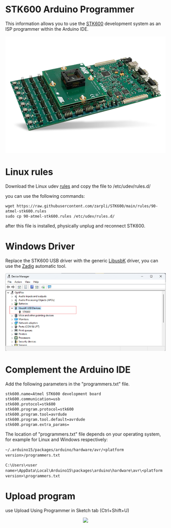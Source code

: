 # STK600 Arduino Programmer

This information allows you to use the [STK600](https://ww1.microchip.com/downloads/aemDocuments/documents/MCU08/ProductDocuments/UserGuides/STK600-AVR-Flash-MCU-Starter-Kit-Users-Guide-DS40001904.pdf) development system as an ISP programmer within the Arduino IDE.
<p align="center"><img src=/images/STK600.webp></p>

# Linux rules

Download the Linux udev [rules](rules/90-atmel-stk600.rules) and copy the file to /etc/udev/rules.d/ 

you can use the following commands:

```
wget https://raw.githubusercontent.com/zarpli/STK600/main/rules/90-atmel-stk600.rules
sudo cp 90-atmel-stk600.rules /etc/udev/rules.d/
```

after this file is installed, physically unplug and reconnect STK600.

# Windows Driver

Replace the STK600 USB driver with the generic [LibusbK](https://libusbk.sourceforge.net/UsbK3/) driver, you can use the [Zadig](https://zadig.akeo.ie/) automatic tool.

<p align="center"><img src=/images/device_manager.png></p>

# Complement the Arduino IDE

Add the following parameters in the "programmers.txt" file.

```
stk600.name=Atmel STK600 development board
stk600.communication=usb
stk600.protocol=stk600
stk600.program.protocol=stk600
stk600.program.tool=avrdude
stk600.program.tool.default=avrdude
stk600.program.extra_params=
```

The location of "programmers.txt" file depends on your operating system, for example for Linux and Windows respectively:

```~/.arduino15/packages/arduino/hardware/avr/<platform version>/programmers.txt```

```C:\Users\<user name>\AppData\Local\Arduino15\packages\arduino\hardware\avr\<platform version>\programmers.txt```

# Upload program

use Upload Using Programmer in Sketch tab (Ctrl+Shift+U)

<p align="center"><img src=/images/upload.png></p>
